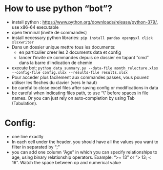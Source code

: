 # How to use python “bot”?
- install python : https://www.python.org/downloads/release/python-379/, use x86-64 executable
- open terminal (invite de commandes)
- install necessary python libraries: `pip install pandas openpyxl click xlsxwriter`
- Dans un dossier unique mettre tous les documents:
  - en particulier creer les 2 documents data et config
  - lancer l’invite de commandes depuis ce dossier en tapant “cmd” dans la barre d’indication de chemin
- execute bot: `python data_summary.py --data-file month_relecture.xlsx --config-file config.xlsx --results-file results.xlsx`
- Pour acceder plus facilement aux commandes passes, vous pouvez utiliser les fleches du clavier (vers le haut)
- be careful to close excel files after saving config or modifications in data
- be careful when indicating files path, to use “\” before spaces in file names. Or you can just rely on auto-completion by using Tab (Tabulation).

# Config:

- one line exactly
- In each cell under the header, you should have all the values you want to filter in separated by “;”
- you can add one column “Age” in which you can specify relationships to age, using binary relationship operators. Example: “>= 13” or “> 13; < 16”. Watch the space between op and numerical value
